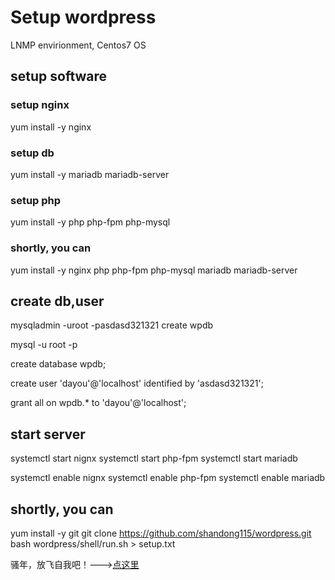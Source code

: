 # Setup wordpress

LNMP envirionment, Centos7 OS <br>

## setup software
### setup nginx
yum install -y nginx

### setup db
yum install -y mariadb mariadb-server

### setup php
yum install -y php php-fpm php-mysql

### shortly, you can
yum install -y nginx php php-fpm php-mysql mariadb mariadb-server

## create db,user
mysqladmin -uroot -pasdasd321321 create wpdb

mysql -u root -p

create database wpdb;

create user 'dayou'@'localhost' identified by 'asdasd321321';

grant all on wpdb.* to 'dayou'@'localhost';

## start server
systemctl start nignx
systemctl start php-fpm
systemctl start mariadb

systemctl enable nignx
systemctl enable php-fpm
systemctl enable mariadb


## shortly, you can
yum install -y git
git clone https://github.com/shandong115/wordpress.git
bash wordpress/shell/run.sh > setup.txt

骚年，放飞自我吧！--->[点这里](http://zhaolixing.com)
